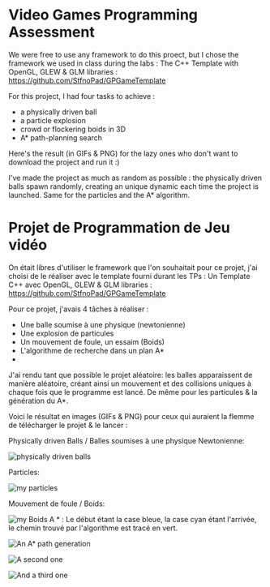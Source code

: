 # Video Games Programming Assessment

We were free to use any framework to do this proect, but I chose the framework we used in class during the labs : 
The C++ Template with OpenGL, GLEW & GLM libraries : 
https://github.com/StfnoPad/GPGameTemplate

For this project, I had four tasks to achieve :
- a physically driven ball
- a particle explosion
- crowd or flockering boids in 3D
- A* path-planning search

Here's the result (in GIFs & PNG) for the lazy ones who don't want to download the project and run it :) 

I've made the project as much as random as possible : the physically driven balls spawn randomly, creating an unique dynamic each time the project is launched. Same for the particles and the A* algorithm.

# Projet de Programmation de Jeu vidéo

On était libres d'utiliser le framework que l'on souhaitait pour ce projet, j'ai choisi de le réaliser avec le template fourni durant les TPs : 
Un Template C++ avec OpenGL, GLEW & GLM libraries : 
https://github.com/StfnoPad/GPGameTemplate

Pour ce projet, j'avais 4 tâches à réaliser :
- Une balle soumise à une physique (newtonienne)
- Une explosion de particules
- Un mouvement de foule, un essaim (Boids)
- L'algorithme de recherche dans un plan A*
- 
J'ai rendu tant que possible le projet aléatoire: les balles apparaissent de manière aléatoire, créant ainsi un mouvement et des collisions uniques à chaque fois que le programme est lancé. De même pour les particules & la génération du A*. 

Voici le résultat en images (GIFs & PNG) pour ceux qui auraient la flemme de télécharger le projet & le lancer : 

Physically driven Balls / Balles soumises à une physique Newtonienne:

![physically driven balls](https://image.noelshack.com/fichiers/2019/09/3/1551300714-balls.gif)

Particles:

![my particles](https://image.noelshack.com/fichiers/2019/09/3/1551300714-particles.gif)

Mouvement de foule / Boids:

![my Boids](https://media.giphy.com/media/31ZmiUxzXPnqKPedAu/giphy.gif)
A * :
Le début étant la case bleue, la case cyan étant l'arrivée, le chemin trouvé par l'algorithme est tracé en vert.

![An A* path generation](https://image.noelshack.com/fichiers/2019/09/3/1551300512-a1.png)

![A second one](https://image.noelshack.com/fichiers/2019/09/3/1551300512-a2.png)

![And a third one](https://image.noelshack.com/fichiers/2019/09/3/1551300512-a3.png)



